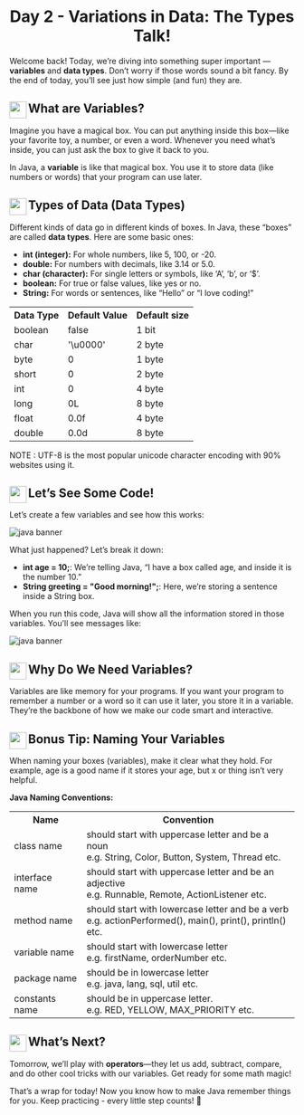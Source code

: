<div align="center"><h1>Day 2 - Variations in Data: The Types Talk!</h1></div>

Welcome back! Today, we’re diving into something super important — **variables** and **data types**. Don’t worry if those words sound a bit fancy. By the end of today, you’ll see just how simple (and fun) they are.

## <img src = "https://cdn0.iconfinder.com/data/icons/huge-basic-icons-part-3/512/Java.png" align = "left" width = "30"> What are Variables?

Imagine you have a magical box. You can put anything inside this box—like your favorite toy, a number, or even a word. Whenever you need what’s inside, you can just ask the box to give it back to you.

In Java, a **variable** is like that magical box. You use it to store data (like numbers or words) that your program can use later.

## <img src = "https://cdn0.iconfinder.com/data/icons/huge-basic-icons-part-3/512/Java.png" align = "left" width = "30"> Types of Data (Data Types)

Different kinds of data go in different kinds of boxes. In Java, these “boxes” are called **data types**. Here are some basic ones:

*   **int (integer):** For whole numbers, like 5, 100, or -20.
*   **double:** For numbers with decimals, like 3.14 or 5.0.
*   **char (character):** For single letters or symbols, like ‘A’, ‘b’, or ‘$’.
*   **boolean:** For true or false values, like yes or no.
*   **String:** For words or sentences, like “Hello” or “I love coding!”


<table class="alt"> 
<tbody><tr> 
  <th id="table_dvpt_datatype"><strong>Data Type</strong></th> 
  <th id="table_dvpt_defaultvalue"><strong>Default Value</strong></th> 
  <th id="table_dvpt_defaultsize"><strong>Default size</strong></th> 
</tr> 
<tr> 
<td headers="table_dvpt_datatype">boolean</td> 
<td headers="table_dvpt_defaultvalue">false</td> 
<td headers="table_dvpt_defaultsize">1 bit</td> 
</tr> 
<tr> 
<td headers="table_dvpt_datatype">char</td> 
<td headers="table_dvpt_defaultvalue">'\u0000'</td> 
<td headers="table_dvpt_defaultsize">2 byte</td> 
</tr> 
<tr> 
<td headers="table_dvpt_datatype">byte</td> 
<td headers="table_dvpt_defaultvalue">0</td> 
<td headers="table_dvpt_defaultsize">1 byte</td> 
</tr> 
<tr> 
<td headers="table_dvpt_datatype">short</td> 
<td headers="table_dvpt_defaultvalue">0</td> 
<td headers="table_dvpt_defaultsize">2 byte</td> 
</tr> 
<tr> 
<td headers="table_dvpt_datatype">int</td> 
<td headers="table_dvpt_defaultvalue">0</td> 
<td headers="table_dvpt_defaultsize">4 byte</td> 
</tr> 
<tr> 
<td headers="table_dvpt_datatype">long</td> 
<td headers="table_dvpt_defaultvalue">0L</td> 
<td headers="table_dvpt_defaultsize">8 byte</td> 
</tr> 
<tr> 
<td headers="table_dvpt_datatype">float</td> 
<td headers="table_dvpt_defaultvalue">0.0f</td> 
<td headers="table_dvpt_defaultsize">4 byte</td> 
</tr> 
<tr> 
<td headers="table_dvpt_datatype">double</td> 
<td headers="table_dvpt_defaultvalue">0.0d</td> 
<td headers="table_dvpt_defaultsize">8 byte</td> 
</tr> 
</tbody></table>

NOTE : UTF-8 is the most popular unicode character encoding with 90% websites using it.


## <img src = "https://cdn0.iconfinder.com/data/icons/huge-basic-icons-part-3/512/Java.png" align = "left" width = "30"> Let’s See Some Code!

Let’s create a few variables and see how this works:

![java banner](https://github.com/AdyaAgr/20-Days-of-Java/blob/main/images/Day%202.png)

What just happened? Let’s break it down:

*   **int age = 10;**: We’re telling Java, “I have a box called age, and inside it is the number 10.”
*   **String greeting = "Good morning!";**: Here, we’re storing a sentence inside a String box.

When you run this code, Java will show all the information stored in those variables. You’ll see messages like:

![java banner](https://github.com/AdyaAgr/20-Days-of-Java/blob/main/images/d2a.png)

## <img src = "https://cdn0.iconfinder.com/data/icons/huge-basic-icons-part-3/512/Java.png" align = "left" width = "30"> Why Do We Need Variables?

Variables are like memory for your programs. If you want your program to remember a number or a word so it can use it later, you store it in a variable. They’re the backbone of how we make our code smart and interactive.

## <img src = "https://cdn0.iconfinder.com/data/icons/huge-basic-icons-part-3/512/Java.png" align = "left" width = "30"> Bonus Tip: Naming Your Variables

When naming your boxes (variables), make it clear what they hold. For example, age is a good name if it stores your age, but x or thing isn’t very helpful.

**Java Naming Conventions:**

<table class="alt">
<tbody><tr><th>Name</th><th>Convention</th></tr>
<tr><td>class name</td><td> should start with uppercase letter and be a noun 
<br>e.g. String, Color, Button, System, Thread etc.</td></tr>
<tr><td>interface name</td><td>should start with uppercase letter and be an adjective 
<br>e.g. Runnable, Remote, ActionListener etc.</td></tr>
<tr><td>method name</td><td>should start with lowercase letter and be a verb 
<br>e.g. actionPerformed(), main(), print(), println() etc.
</td></tr>
<tr><td>variable name</td><td>should start with lowercase letter
<br>e.g. firstName, orderNumber etc.</td></tr>
<tr><td>package name</td><td>should be in lowercase letter 
<br>e.g. java, lang, sql, util etc.
</td></tr>
<tr><td>constants name</td><td>should be in uppercase letter.
<br>e.g. RED, YELLOW, MAX_PRIORITY etc.</td></tr>
</tbody></table>

## <img src = "https://cdn0.iconfinder.com/data/icons/huge-basic-icons-part-3/512/Java.png" align = "left" width = "30"> What’s Next?

Tomorrow, we’ll play with **operators**—they let us add, subtract, compare, and do other cool tricks with our variables. Get ready for some math magic!

That’s a wrap for today! Now you know how to make Java remember things for you. Keep practicing - every little step counts! 🚀
